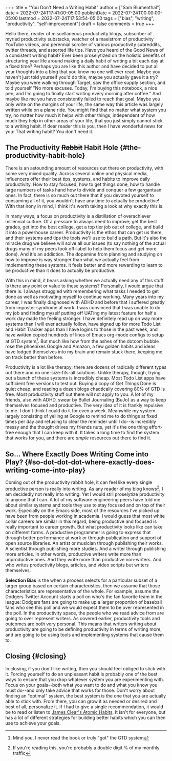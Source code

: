 +++
title = "You Don't Need a Writing Habit"
author = ["Sam Blumenthal"]
date = 2022-07-24T17:41:00-05:00
publishDate = 2022-07-24T00:00:00-05:00
lastmod = 2022-07-24T17:53:54-05:00
tags = ["bias", "writing", "productivity", "self-improvement"]
draft = false
comments = true
+++

Hello there, reader of miscellaneous productivity blogs, subscriber of myriad productivity substacks, watcher of a maelstrom of productivity YouTube videos, and perennial scroller of various productivity subreddits, twitter threads, and assorted life tips. Have you heard of the Good News of a consistent writing habit? Ever been proselytized on the holistic benefits of structuring your life around making a daily habit of writing a bit each day at a fixed time? Perhaps you are like this author and have decided to put all your thoughts into a blog that you know no one will ever read. Maybe you haven't just told yourself you'd do this, maybe you actually gave it a try? Maybe you were walking through Target, saw the office supply section, and told yourself "No more excuses. Today, I'm buying this notebook, a nice pen, and I'm going to finally start writing every morning after coffee." And maybe like me you have consistently failed to reach that goal. Maybe you only write on the margins of your life, the same way this article was largely written while on a plane ride. You might find that no matter what system you try, no matter how much it helps with other things, independent of how much they help in other areas of your life, that you just simply cannot stick to a writing habit. If dear reader this is you, then I have wonderful news for you: That writing habit? You don't need it.


## The Productivity ~~Rabbit~~ Habit Hole {#the-productivity-habit-hole}

There is an astounding amount of resources out there on productivity, with some very mixed quality. Across several online and physical media, influencers offer their best tips, systems, and habits to improve daily productivity. How to stay focused, how to get things done, how to handle large numbers of tasks hand how to divide and conquer a few gargantuan ones. In fact, there is so much out there that if you devoted yourself to consuming all of it, you wouldn't have any time to actually be productive! With that irony in mind, I think it's worth taking a look at why exactly this is.

In many ways, a focus on productivity is a distillation of overachiever millennial culture. Of a pressure to always need to improve; get the best grades, get into the best college, get a top tier job out of college, and build it into a powerhouse career. Productivity is the ethos that can get us there, and their systems and tips the tools we'll use to build a path. But it's also the miracle drug we believe will solve all our issues (to say nothing of the actual drugs many of my peers took off-label to help them focus and get more done). And it's an addiction. The dopamine from planning and studying on how to improve is way stronger than what we actually feel from implementing these systems. It feels better and more rewarding to learn to be productive than it does to actually be productive.

With this in mind, it bears asking whether we actually need any of this stuff. Is there any point or value to these systems? Personally, I would argue that there is. I always struggled with remembering what tasks I needed to get done as well as motivating myself to continue working. Many years into my career, I was finally diagnosed with ADHD and before that I suffered greatly from imposter syndrome at work. I was convinced that I was unable to do my job and finding myself putting off UATing my latest feature for half a work day made the feeling stronger. I have definitely read up on way more systems than I will ever actually follow, have signed up for more Todo List and Habit Tracker apps than I have logins to those in the past week, and have ~~written~~ copied hundreds of lines of Emacs org-mode configs to setup at GTD system[^fn:1]. But much like how from the ashes of the dotcom bubble rose the phoenixes Google and Amazon, a few golden habits and ideas have lodged themselves into my brain and remain stuck there, keeping me on track better than before.

Productivity is a lot like therapy; there are dozens of radically different types out there and no one-size-fits-all solutions. Unlike therapy, though, trying out a bunch of these systems is incredibly cheap. Most Todo List apps have sufficient free versions to test out. Buying a copy of Get Things Done is quiet cheap, and reading a dozen blogs chaotically covering 80% of GTD is free. Most productivity stuff out there will not apply to you. A lot of my friends, also with ADHD, swear by Bullet Journaling (BuJo) as a way to keep themselves focused and productive. The very idea of it is frankly repulsive to me. I don't think I could do it for even a week. Meanwhile my system--largely consisting of yelling at Google to remind me to do things at fixed times per day and refusing to clear the reminder until I do--is incredibly messy and the thought drives my friends nuts, yet it's the one thing effort-free enough that I can keep with it. It takes a long time to find the system that works for you, and there are _ample_ resources out there to find it.


## So... Where Exactly Does Writing Come into Play? {#so-dot-dot-dot-where-exactly-does-writing-come-into-play}

Coming out of the productivity rabbit hole, it can feel like every single productive person is really into writing. As any reader of my blog knows[^fn:2], I am decidedly not really into writing. Yet I would still proselytize productivity to anyone that I can. A lot of my software engineering peers have told me about similar systems and tools they use to stay focused and on top of their work. Especially on the Emacs side, most of the resources I've picked up have been from people working in academia. I would guess that most white collar careers are similar in this regard, being productive and focused is really important to career growth. But what productivity looks like can take on different forms. A productive programmer is going to express that through better performance at work or through publication and support of open source libraries. An artist or musician through publishing their works. A scientist through publishing more studies. And a writer through publishing more articles. In other words, productive writers write more than unproductive ones. And they write more than productive non-writers. And who writes productivity blogs, articles, and video scripts but writers themselves.

**Selection Bias** is the when a process selects for a particular subset of a larger group based on certain characteristics, then we assume that those characteristics are representative of the whole. For example, assume the Dodgers Twitter Account starts a poll on who's the fan favorite team in the league: Dodgers fans are going to make up a larger proportion of baseball fans who see this poll and we would expect them to be over represented in the poll. In the productivity space, the people who we read advice from are going to over represent writers. As covered earlier, productivity tools and outcomes are both very personal. This means that writers writing about productivity are going to be defining productivity in terms of writing more, and are going to be using tools and implementing systems that cause them to.


## Closing {#closing}

In closing, if you don't like writing, then you should feel obliged to stick with it. Forcing yourself to do an unpleasant habit is probably one of the best ways to ensure that you drop whatever system you are experimenting with. Focus on your goals--both what you want to do and what you know you must do--and only take advice that works for those. Don't worry about finding an "optimal" system, the best system is the one that you are actually able to stick with. From there, you can grow it as needed or desired and best of all, personalize it. If I had to give a single recommendation, it would be to read or listen to [James Clear's Atomic Habits](https://jamesclear.com/atomic-habits). It isn't for everyone, but has a lot of different strategies for building better habits which you can then use to achieve your goals.

[^fn:1]: Mind you, I never read the book or truly "got" the GTD system
[^fn:2]: If you're reading this, you're probably a double digit % of my monthly traffic
